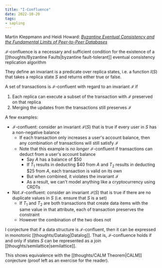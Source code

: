 ```yaml
---
title: "I-Confluence"
date: 2022-10-20
tags:
- sapling
---
```


Martin Kleppmann and Heidi Howard: *[Byzantine Eventual Consistency and the Fundamental Limits of Peer-to-Peer Databases](https://arxiv.org/pdf/2012.00472.pdf)*

$\mathcal I$-confluence is a necessary and sufficient condition for the existence of a [[thoughts/Byzantine Faults|byzantine fault-tolerant]] eventual consistency replication algorithm

They define an invariant is a predicate over replica states, i.e. a function $I(S)$ that takes a replica state $S$ and returns either true or false.

A set of transactions is $\mathcal I$-confluent with regard to an invariant $\mathcal I$ if
1. Each replica can execute a subset of the transaction with $\mathcal I$ preserved on that replica
2. Merging the updates from the transactions still preserves $\mathcal I$

A few examples:
- $\mathcal I$-confluent: consider an invariant $\mathcal I(S)$ that is true if every user in $S$ has a non-negative balance
	- If each transaction only increases a user's account balance, then any combination of transactions will still satisfy $\mathcal I$
	- Note that this example is *no longer* $\mathcal I$-confluent if transactions can deduct from a user's account balance
		- Say $A$ has a balance of $50
		- If $T_1$ results in deducting \$40 from $A$ and $T_2$ results in deducting \$25 from $A$, each transaction is valid on its own
		- But when combined, it violates the invariant $\mathcal I$
		- As a result, we can't model anything like a cryptocurrency using CRDTs
- Not $\mathcal I$-confluent: consider an invariant $\mathcal I(S)$ that is true if there are no duplicate values in $S$ (i.e. ensure that $S$ is a set)
	- If $T_1$ and $T_2$ are both transactions that create data items with the same value in that attribute, each of transaction preserves the constraint
	- However the combination of the two does not

I conjecture that if a data structure is $\mathcal I$-confluent, then it can be expressed in monotonic [[thoughts/Datalog|Datalog]]. That is, $\mathcal I$-confluence holds if and only if states $S$ can be represented as a join [[thoughts/semilattice|semilattice]].

This shows equivalence with the [[thoughts/CALM Theorem|CALM]] conjecture (proof left as an exercise for the reader).